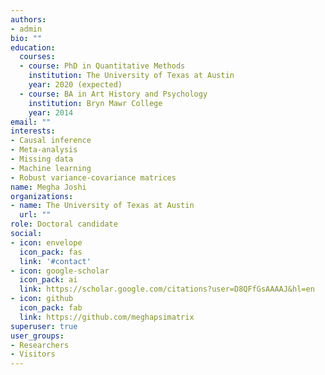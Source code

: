 ```yaml
---
authors:
- admin
bio: ""
education:
  courses:
  - course: PhD in Quantitative Methods
    institution: The University of Texas at Austin
    year: 2020 (expected)
  - course: BA in Art History and Psychology
    institution: Bryn Mawr College
    year: 2014
email: ""
interests:
- Causal inference
- Meta-analysis
- Missing data
- Machine learning
- Robust variance-covariance matrices
name: Megha Joshi 
organizations:
- name: The University of Texas at Austin
  url: ""
role: Doctoral candidate
social:
- icon: envelope
  icon_pack: fas
  link: '#contact'
- icon: google-scholar
  icon_pack: ai
  link: https://scholar.google.com/citations?user=D8QFfGsAAAAJ&hl=en
- icon: github
  icon_pack: fab
  link: https://github.com/meghapsimatrix
superuser: true
user_groups:
- Researchers
- Visitors
---
```



